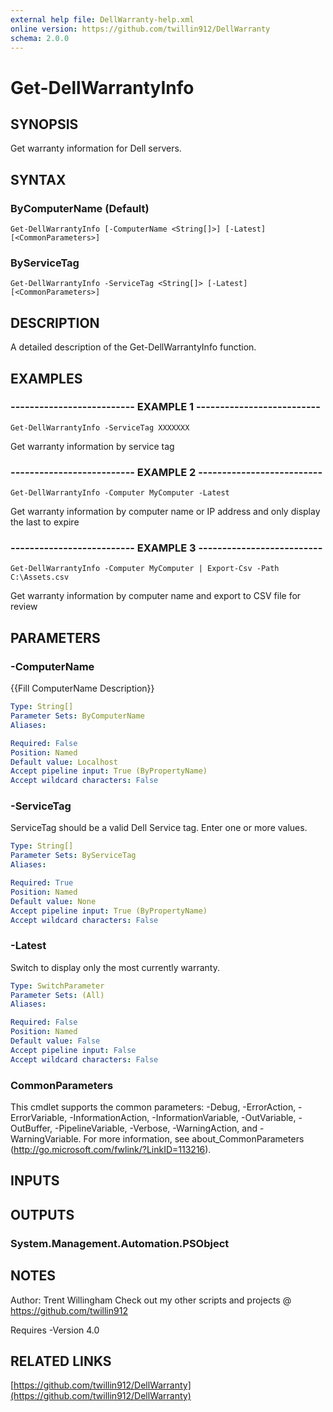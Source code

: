 ```yaml
---
external help file: DellWarranty-help.xml
online version: https://github.com/twillin912/DellWarranty
schema: 2.0.0
---
```


# Get-DellWarrantyInfo

## SYNOPSIS
Get warranty information for Dell servers.

## SYNTAX

### ByComputerName (Default)
```
Get-DellWarrantyInfo [-ComputerName <String[]>] [-Latest] [<CommonParameters>]
```

### ByServiceTag
```
Get-DellWarrantyInfo -ServiceTag <String[]> [-Latest] [<CommonParameters>]
```

## DESCRIPTION
A detailed description of the Get-DellWarrantyInfo function.

## EXAMPLES

### -------------------------- EXAMPLE 1 --------------------------
```
Get-DellWarrantyInfo -ServiceTag XXXXXXX
```

Get warranty information by service tag

### -------------------------- EXAMPLE 2 --------------------------
```
Get-DellWarrantyInfo -Computer MyComputer -Latest
```

Get warranty information by computer name or IP address and only display the last to expire

### -------------------------- EXAMPLE 3 --------------------------
```
Get-DellWarrantyInfo -Computer MyComputer | Export-Csv -Path C:\Assets.csv
```

Get warranty information by computer name and export to CSV file for review

## PARAMETERS

### -ComputerName
{{Fill ComputerName Description}}

```yaml
Type: String[]
Parameter Sets: ByComputerName
Aliases: 

Required: False
Position: Named
Default value: Localhost
Accept pipeline input: True (ByPropertyName)
Accept wildcard characters: False
```

### -ServiceTag
ServiceTag should be a valid Dell Service tag.
Enter one or more values.

```yaml
Type: String[]
Parameter Sets: ByServiceTag
Aliases: 

Required: True
Position: Named
Default value: None
Accept pipeline input: True (ByPropertyName)
Accept wildcard characters: False
```

### -Latest
Switch to display only the most currently warranty.

```yaml
Type: SwitchParameter
Parameter Sets: (All)
Aliases: 

Required: False
Position: Named
Default value: False
Accept pipeline input: False
Accept wildcard characters: False
```

### CommonParameters
This cmdlet supports the common parameters: -Debug, -ErrorAction, -ErrorVariable, -InformationAction, -InformationVariable, -OutVariable, -OutBuffer, -PipelineVariable, -Verbose, -WarningAction, and -WarningVariable. For more information, see about_CommonParameters (http://go.microsoft.com/fwlink/?LinkID=113216).

## INPUTS

## OUTPUTS

### System.Management.Automation.PSObject

## NOTES
Author: Trent Willingham
Check out my other scripts and projects @ https://github.com/twillin912

Requires -Version 4.0

## RELATED LINKS

[https://github.com/twillin912/DellWarranty](https://github.com/twillin912/DellWarranty)

